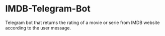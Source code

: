 # IMDB-Telegram-Bot

Telegram bot that returns the rating of a movie or serie from IMDB website according to the user message.
